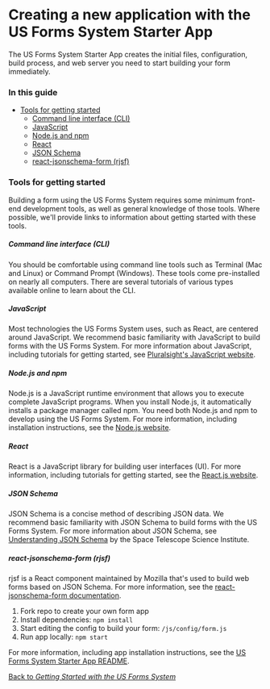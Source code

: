 # Creating a new application with the US Forms System Starter App

The US Forms System Starter App creates the initial files, configuration, build process, and web server you need to start building your form immediately.

### In this guide

- [Tools for getting started](#tools-for-getting-started)
  - [Command line interface (CLI)](#command-line-interface-cli)
  - [JavaScript](#javascript)
  - [Node.js and npm](#node-js-and-npm)
  - [React](#react)
  - [JSON Schema](#json-schema)
  - [react-jsonschema-form (rjsf)](#react-jsonschema-form-rjsf)

### Tools for getting started

Building a form using the US Forms System requires some minimum front-end development tools, as well as general knowledge of those tools. Where possible, we'll provide links to information about getting started with these tools.

##### Command line interface (CLI)

You should be comfortable using command line tools such as Terminal (Mac and Linux) or Command Prompt (Windows). These tools come pre-installed on nearly all computers. There are several tutorials of various types available online to learn about the CLI.

##### JavaScript

Most technologies the US Forms System uses, such as React, are centered around JavaScript. We recommend basic familiarity with JavaScript to build forms with the US Forms System. For more information about JavaScript, including tutorials for getting started, see [Pluralsight's JavaScript website](https://www.javascript.com/).

##### Node.js and npm

Node.js is a JavaScript runtime environment that allows you to execute complete JavaScript programs. When you install Node.js, it automatically installs a package manager called npm. You need both Node.js and npm to develop using the US Forms System. For more information, including installation instructions, see the [Node.js website](https://nodejs.org).

##### React

React is a JavaScript library for building user interfaces (UI). For more information, including tutorials for getting started, see the [React.js website](https://reactjs.org/).

##### JSON Schema

JSON Schema is a concise method of describing JSON data. We recommend basic familiarity with JSON Schema to build forms with the US Forms System. For more information about JSON Schema, see [Understanding JSON Schema](https://spacetelescope.github.io/understanding-json-schema/) by the Space Telescope Science Institute.

##### react-jsonschema-form (rjsf)

rjsf is a React component maintained by Mozilla that's used to build web forms based on JSON Schema. For more information, see the [react-jsonschema-form documentation](https://github.com/mozilla-services/react-jsonschema-form#react-jsonschema-form).

1. Fork repo to create your own form app
2. Install dependencies: `npm install`
3. Start editing the config to build your form: `/js/config/form.js`
4. Run app locally: `npm start`

For more information, including app installation instructions, see the [US Forms System Starter App README](https://github.com/usds/us-forms-system-starter-app#us-forms-system-starter-app).

[Back to *Getting Started with the US Forms System*](README.md)
